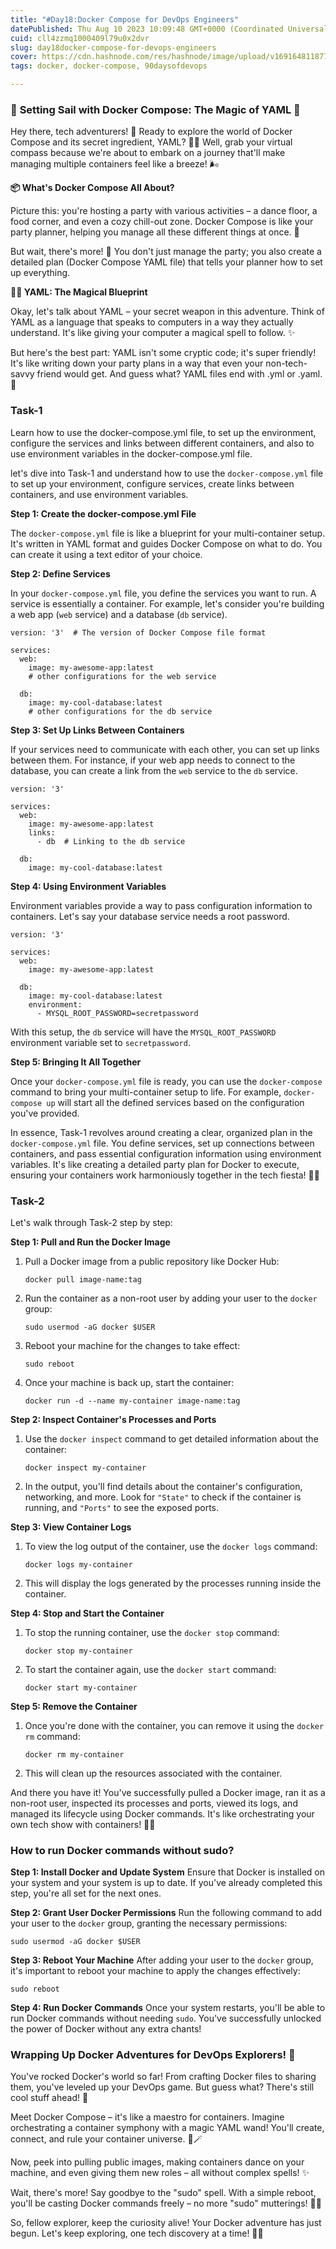 ```yaml
---
title: "#Day18:Docker Compose for DevOps Engineers"
datePublished: Thu Aug 10 2023 10:09:48 GMT+0000 (Coordinated Universal Time)
cuid: cll4zzmq1000409l79u0x2dvr
slug: day18docker-compose-for-devops-engineers
cover: https://cdn.hashnode.com/res/hashnode/image/upload/v1691648118778/83a9e746-ecce-45fd-9e94-cd59b5651fb2.jpeg
tags: docker, docker-compose, 90daysofdevops

---
```


### 🐳 **Setting Sail with Docker Compose: The Magic of YAML 🚢**

Hey there, tech adventurers! 🌊 Ready to explore the world of Docker Compose and its secret ingredient, YAML? 🧙‍♂️ Well, grab your virtual compass because we're about to embark on a journey that'll make managing multiple containers feel like a breeze! 🌬️

**📦 What's Docker Compose All About?**

Picture this: you're hosting a party with various activities – a dance floor, a food corner, and even a cozy chill-out zone. Docker Compose is like your party planner, helping you manage all these different things at once. 🎉

But wait, there's more! 🎈 You don't just manage the party; you also create a detailed plan (Docker Compose YAML file) that tells your planner how to set up everything.

**🧙‍♂️ YAML: The Magical Blueprint**

Okay, let's talk about YAML – your secret weapon in this adventure. Think of YAML as a language that speaks to computers in a way they actually understand. It's like giving your computer a magical spell to follow. ✨

But here's the best part: YAML isn't some cryptic code; it's super friendly! It's like writing down your party plans in a way that even your non-tech-savvy friend would get. And guess what? YAML files end with .yml or .yaml. 📝

### Task-1

Learn how to use the docker-compose.yml file, to set up the environment, configure the services and links between different containers, and also to use environment variables in the docker-compose.yml file.

let's dive into Task-1 and understand how to use the `docker-compose.yml` file to set up your environment, configure services, create links between containers, and use environment variables.

**Step 1: Create the docker-compose.yml File**

The `docker-compose.yml` file is like a blueprint for your multi-container setup. It's written in YAML format and guides Docker Compose on what to do. You can create it using a text editor of your choice.

**Step 2: Define Services**

In your `docker-compose.yml` file, you define the services you want to run. A service is essentially a container. For example, let's consider you're building a web app (`web` service) and a database (`db` service).

```plaintext
version: '3'  # The version of Docker Compose file format

services:
  web:
    image: my-awesome-app:latest
    # other configurations for the web service

  db:
    image: my-cool-database:latest
    # other configurations for the db service
```

**Step 3: Set Up Links Between Containers**

If your services need to communicate with each other, you can set up links between them. For instance, if your web app needs to connect to the database, you can create a link from the `web` service to the `db` service.

```plaintext
version: '3'

services:
  web:
    image: my-awesome-app:latest
    links:
      - db  # Linking to the db service

  db:
    image: my-cool-database:latest
```

**Step 4: Using Environment Variables**

Environment variables provide a way to pass configuration information to containers. Let's say your database service needs a root password.

```plaintext
version: '3'

services:
  web:
    image: my-awesome-app:latest

  db:
    image: my-cool-database:latest
    environment:
      - MYSQL_ROOT_PASSWORD=secretpassword
```

With this setup, the `db` service will have the `MYSQL_ROOT_PASSWORD` environment variable set to `secretpassword`.

**Step 5: Bringing It All Together**

Once your `docker-compose.yml` file is ready, you can use the `docker-compose` command to bring your multi-container setup to life. For example, `docker-compose up` will start all the defined services based on the configuration you've provided.

In essence, Task-1 revolves around creating a clear, organized plan in the `docker-compose.yml` file. You define services, set up connections between containers, and pass essential configuration information using environment variables. It's like creating a detailed party plan for Docker to execute, ensuring your containers work harmoniously together in the tech fiesta! 🎉🐳

### Task-2

Let's walk through Task-2 step by step:

**Step 1: Pull and Run the Docker Image**

1. Pull a Docker image from a public repository like Docker Hub:
    
    ```plaintext
    docker pull image-name:tag
    ```
    
2. Run the container as a non-root user by adding your user to the `docker` group:
    
    ```plaintext
    sudo usermod -aG docker $USER
    ```
    
3. Reboot your machine for the changes to take effect:
    
    ```plaintext
    sudo reboot
    ```
    
4. Once your machine is back up, start the container:
    
    ```plaintext
    docker run -d --name my-container image-name:tag
    ```
    

**Step 2: Inspect Container's Processes and Ports**

1. Use the `docker inspect` command to get detailed information about the container:
    
    ```plaintext
    docker inspect my-container
    ```
    
2. In the output, you'll find details about the container's configuration, networking, and more. Look for `"State"` to check if the container is running, and `"Ports"` to see the exposed ports.
    

**Step 3: View Container Logs**

1. To view the log output of the container, use the `docker logs` command:
    
    ```plaintext
    docker logs my-container
    ```
    
2. This will display the logs generated by the processes running inside the container.
    

**Step 4: Stop and Start the Container**

1. To stop the running container, use the `docker stop` command:
    
    ```plaintext
    docker stop my-container
    ```
    
2. To start the container again, use the `docker start` command:
    
    ```plaintext
    docker start my-container
    ```
    

**Step 5: Remove the Container**

1. Once you're done with the container, you can remove it using the `docker rm` command:
    
    ```plaintext
    docker rm my-container
    ```
    
2. This will clean up the resources associated with the container.
    

And there you have it! You've successfully pulled a Docker image, ran it as a non-root user, inspected its processes and ports, viewed its logs, and managed its lifecycle using Docker commands. It's like orchestrating your own tech show with containers! 🎉🐳

### How to run Docker commands without sudo?

**Step 1: Install Docker and Update System** Ensure that Docker is installed on your system and your system is up to date. If you've already completed this step, you're all set for the next ones.

**Step 2: Grant User Docker Permissions** Run the following command to add your user to the `docker` group, granting the necessary permissions:

```plaintext
sudo usermod -aG docker $USER
```

**Step 3: Reboot Your Machine** After adding your user to the `docker` group, it's important to reboot your machine to apply the changes effectively:

```plaintext
sudo reboot
```

**Step 4: Run Docker Commands** Once your system restarts, you'll be able to run Docker commands without needing `sudo`. You've successfully unlocked the power of Docker without any extra chants!

### **Wrapping Up Docker Adventures for DevOps Explorers! 🚀**

You've rocked Docker's world so far! From crafting Docker files to sharing them, you've leveled up your DevOps game. But guess what? There's still cool stuff ahead! 🎉

Meet Docker Compose – it's like a maestro for containers. Imagine orchestrating a container symphony with a magic YAML wand! You'll create, connect, and rule your container universe. 🎵🪄

Now, peek into pulling public images, making containers dance on your machine, and even giving them new roles – all without complex spells! ✨

Wait, there's more! Say goodbye to the "sudo" spell. With a simple reboot, you'll be casting Docker commands freely – no more "sudo" mutterings! 🧙‍♂️

So, fellow explorer, keep the curiosity alive! Your Docker adventure has just begun. Let's keep exploring, one tech discovery at a time! 🌟🐳